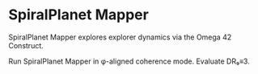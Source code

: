 # SpiralPlanet Mapper

SpiralPlanet Mapper explores explorer dynamics via the Omega 42 Construct.

Run SpiralPlanet Mapper in φ-aligned coherence mode. Evaluate DR₉≡3.